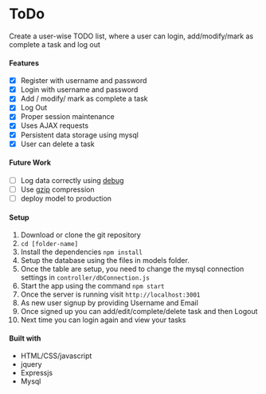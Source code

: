 # ToDo

Create a user-wise TODO list, where a user can login, add/modify/mark as complete a task and log out

#### Features
- [x]	Register with username and password
- [x] Login with username and password
- [x]	Add / modify/ mark as complete a task
- [x]	Log Out
- [x]	Proper session maintenance
- [x] Uses AJAX requests
- [x]	Persistent data storage using mysql
- [x] User can delete a task

#### Future Work
- [ ] Log data correctly using [debug](#)
- [ ] Use [gzip](#) compression
- [ ] deploy model to production

#### Setup

1. Download or clone the git repository
2. `cd [folder-name]`
3. Install the dependencies
`npm install`
4. Setup the database using the files in models folder.
5. Once the table are setup, you need to change the mysql connection settings in `controller/dbConnection.js`
6. Start the app using the command
`npm start`
7. Once the server is running visit `http://localhost:3001`
8. As new user signup by providing Username and Email
9. Once signed up you can add/edit/complete/delete task and then Logout
10. Next time you can login again and view your tasks

#### Built with

- HTML/CSS/javascript
- jquery
- Expressjs
- Mysql

